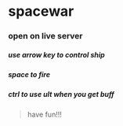 # spacewar
### open on live server
##### use arrow key to control ship 
##### space to fire
##### ctrl to use ult when you get buff


> have fun!!!
